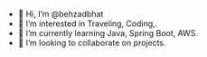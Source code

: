 - 👋 Hi, I’m @behzadbhat
- 👀 I’m interested in Traveling, Coding,.
- 🌱 I’m currently learning Java, Spring Boot, AWS.
- 💞️ I’m looking to collaborate on projects.

<!---
behzadbhat/behzadbhat is a ✨ special ✨ repository because its `README.md` (this file) appears on your GitHub profile.
You can click the Preview link to take a look at your changes.
--->
